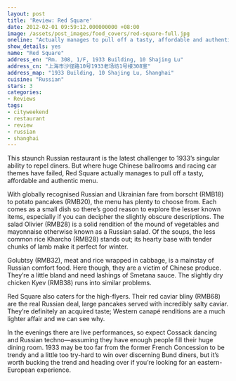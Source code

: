 ```yaml
---
layout: post
title: 'Review: Red Square'
date: 2012-02-01 09:59:12.000000000 +08:00
image: /assets/post_images/food_covers/red-square-full.jpg
oneline: "Actually manages to pull off a tasty, affordable and authentic menu"
show_details: yes
name: "Red Square"
address_en: "Rm. 308, 1/F, 1933 Building, 10 Shajing Lu"
address_cn: "上海市沙径路10号1933老场坊1号楼308室"
address_map: "1933 Building, 10 Shajing Lu, Shanghai"
cuisine: "Russian"
stars: 3
categories:
- Reviews
tags:
- cityweekend
- restaurant
- review
- russian
- shanghai
---
```

This staunch Russian restaurant is the latest challenger to 1933’s singular ability to repel diners. But where huge Chinese ballrooms and racing car themes have failed, Red Square actually manages to pull off a tasty, affordable and authentic menu.

With globally recognised Russian and Ukrainian fare from borscht (RMB18) to potato pancakes (RMB20), the menu has plenty to choose from. Each comes as a small dish so there’s good reason to explore the lesser known items, especially if you can decipher the slightly obscure descriptions. The salad Olivier (RMB28) is a solid rendition of the mound of vegetables and mayonnaise otherwise known as a Russian salad. Of the soups, the less common rice Kharcho (RMB28) stands out; its hearty base with tender chunks of lamb make it perfect for winter.

Golubtsy (RMB32), meat and rice wrapped in cabbage, is a mainstay of Russian comfort food. Here though, they are a victim of Chinese produce. They’re a little bland and need lashings of Smetana sauce. The slightly dry chicken Kyev (RMB38) runs into similar problems.

Red Square also caters for the high-flyers. Their red caviar bliny (RMB68) are the real Russian deal, large pancakes served with incredibly salty caviar. They’re definitely an acquired taste; Western canapé renditions are a much lighter affair and we can see why.

In the evenings there are live performances, so expect Cossack dancing and Russian techno—assuming they have enough people fill their huge dining room. 1933 may be too far from the former French Concession to be trendy and a little too try-hard to win over discerning Bund diners, but it’s worth bucking the trend and heading over if you’re looking for an eastern-European experience.
